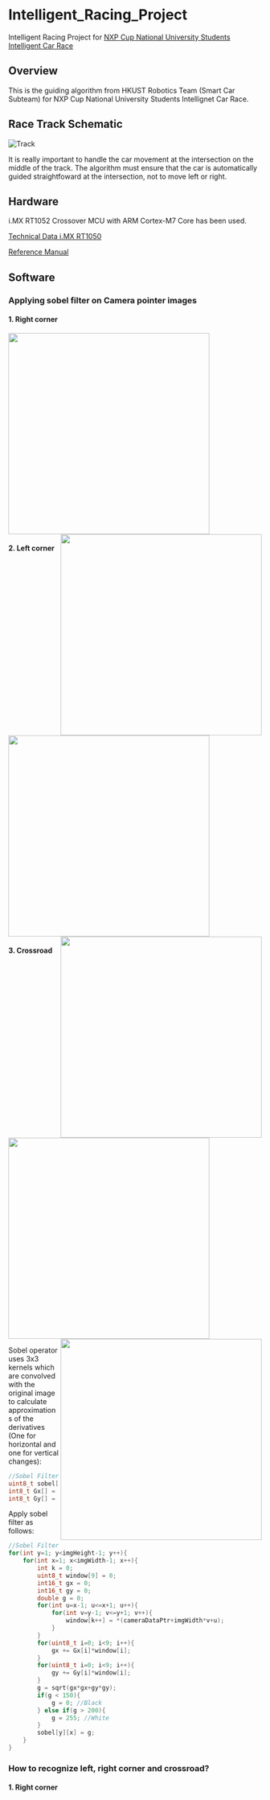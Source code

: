 # Intelligent_Racing_Project
Intelligent Racing Project for [NXP Cup National University Students Intelligent Car Race](https://community.nxp.com/t5/The-NXP-Cup-EMEA/gh-p/15351)

## Overview
This is the guiding algorithm from HKUST Robotics Team (Smart Car Subteam) for NXP Cup National University Students Intellignet Car Race.

## Race Track Schematic
![Track](https://user-images.githubusercontent.com/72503871/112940665-09aaab80-9160-11eb-8132-6a2d238be2be.jpg)

It is really important to handle the car movement at the intersection on the middle of the track. 
The algorithm must ensure that the car is automatically guided straightfoward at the intersection, not to move left or right.

## Hardware
i.MX RT1052 Crossover MCU with ARM Cortex-M7 Core has been used.

[Technical Data i.MX RT1050](https://www.nxp.com/docs/en/data-sheet/IMXRT1050CEC.pdf)

[Reference Manual](https://drive.google.com/file/d/1-84KOASvyucwciEcXKLrr0VAlIWJbvv-/view?usp=sharing)

## Software

### Applying sobel filter on Camera pointer images

#### 1. Right corner
<div>
  <img src=https://user-images.githubusercontent.com/72503871/117583612-acc8ea80-b13a-11eb-806e-819e91ac280f.jpg width="400">
  <img src=https://user-images.githubusercontent.com/72503871/117583590-886d0e00-b13a-11eb-8496-60d036c0fd65.jpg width="400" align="right">
</div>

#### 2. Left corner
<div>
  <img src=https://user-images.githubusercontent.com/72503871/117584754-3aa7d400-b141-11eb-938b-c9632a52fc7e.jpg width="400">
  <img src=https://user-images.githubusercontent.com/72503871/117584750-38de1080-b141-11eb-9671-33c03b1dc788.jpg width="400" align="right">
</div>

#### 3. Crossroad
<div>
  <img src=https://user-images.githubusercontent.com/72503871/117584842-ca4d8280-b141-11eb-9cd6-57859e0bc674.jpg width="400">
  <img src=https://user-images.githubusercontent.com/72503871/117584844-cc174600-b141-11eb-8c3f-bfcc769f04da.jpg width="400" align="right">
</div>


Sobel operator uses 3x3 kernels which are convolved with the original image to calculate approximations of the derivatives (One for horizontal and one for vertical changes):
```C++
//Sobel Filter Kernel
uint8_t sobel[imgHeight][imgWidth] = {0};
int8_t Gx[] = {-1, 0, 1, -2, 0, 2, -1, 0, 1};
int8_t Gy[] = {-1, -2, -1, 0, 0, 0, 1, 2, 1};
```

Apply sobel filter as follows:
```C++
//Sobel Filter
for(int y=1; y<imgHeight-1; y++){
    for(int x=1; x<imgWidth-1; x++){
        int k = 0;
        uint8_t window[9] = 0;
        int16_t gx = 0;
        int16_t gy = 0;
        double g = 0;
        for(int u=x-1; u<=x+1; u++){
            for(int v=y-1; v<=y+1; v++){
                window[k++] = *(cameraDataPtr+imgWidth*v+u);
            }
        }
        for(uint8_t i=0; i<9; i++){
            gx += Gx[i]*window[i];
        }
        for(uint8_t i=0; i<9; i++){
            gy += Gy[i]*window[i];
        }
        g = sqrt(gx*gx+gy*gy);
        if(g < 150){
            g = 0; //Black
        } else if(g > 200){
            g = 255; //White
        }
        sobel[y][x] = g;
    }
}
```

### How to recognize left, right corner and crossroad?

#### 1. Right corner


                                                                                                                      
